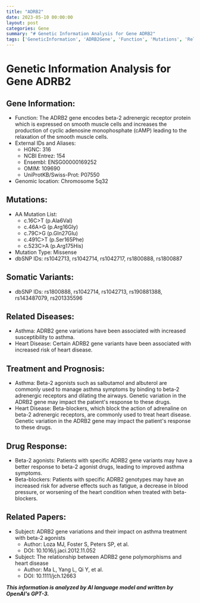 ```yaml
---
title: "ADRB2"
date: 2023-05-10 00:00:00
layout: post
categories: Gene
summary: "# Genetic Information Analysis for Gene ADRB2"
tags: ['GeneticInformation', 'ADRB2Gene', 'Function', 'Mutations', 'RelatedDiseases', 'Treatment', 'DrugResponse', 'RelatedPapers']
---
```


# Genetic Information Analysis for Gene ADRB2

## Gene Information:
- Function: The ADRB2 gene encodes beta-2 adrenergic receptor protein which is expressed on smooth muscle cells and increases the production of cyclic adenosine monophosphate (cAMP) leading to the relaxation of the smooth muscle cells. 
- External IDs and Aliases:
    - HGNC: 316
    - NCBI Entrez: 154
    - Ensembl: ENSG00000169252
    - OMIM: 109690
    - UniProtKB/Swiss-Prot: P07550
- Genomic location: Chromosome 5q32

## Mutations:
- AA Mutation List:
    - c.16C>T (p.Ala6Val)
    - c.46A>G (p.Arg16Gly)
    - c.79C>G (p.Gln27Glu)
    - c.491C>T (p.Ser165Phe)
    - c.523C>A (p.Arg175His)
- Mutation Type: Missense
- dbSNP IDs: rs1042713, rs1042714, rs1042717, rs1800888, rs1800887

## Somatic Variants:
- dbSNP IDs: rs1800888, rs1042714, rs1042713, rs190881388, rs143487079, rs201335596

## Related Diseases:
- Asthma: ADRB2 gene variations have been associated with increased susceptibility to asthma.
- Heart Disease: Certain ADRB2 gene variants have been associated with increased risk of heart disease.

## Treatment and Prognosis:
- Asthma: Beta-2 agonists such as salbutamol and albuterol are commonly used to manage asthma symptoms by binding to beta-2 adrenergic receptors and dilating the airways. Genetic variation in the ADRB2 gene may impact the patient's response to these drugs.
- Heart Disease: Beta-blockers, which block the action of adrenaline on beta-2 adrenergic receptors, are commonly used to treat heart disease. Genetic variation in the ADRB2 gene may impact the patient's response to these drugs.

## Drug Response:
- Beta-2 agonists: Patients with specific ADRB2 gene variants may have a better response to beta-2 agonist drugs, leading to improved asthma symptoms.
- Beta-blockers: Patients with specific ADRB2 genotypes may have an increased risk for adverse effects such as fatigue, a decrease in blood pressure, or worsening of the heart condition when treated with beta-blockers.

## Related Papers:
- Subject: ADRB2 gene variations and their impact on asthma treatment with beta-2 agonists
  - Author: Loza MJ, Foster S, Peters SP, et al.
  - DOI: 10.1016/j.jaci.2012.11.052
- Subject: The relationship between ADRB2 gene polymorphisms and heart disease
  - Author: Ma L, Yang L, Qi Y, et al.
  - DOI: 10.1111/jch.12663

**_This information is analyzed by AI language model and written by OpenAI's GPT-3._**